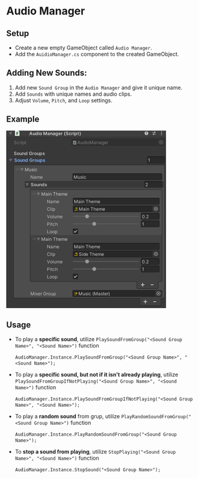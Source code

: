 # Audio Manager

## Setup
- Create a new empty GameObject called `Audio Manager`.
- Add the `AuidioManager.cs` component to the created GameObject.

## Adding New Sounds:
1. Add new `Sound Group` in the `Audio Manager` and give it unique name.
2. Add `Sounds` with unique names and audio clips.
3. Adjust `Volume`, `Pitch`, and `Loop` settings.

## Example
![alt text](image.png)

## Usage
- To play a **specific sound**, utilize `PlaySoundFromGroup("<Sound Group Name>", "<Sound Name>")` function
    ```cs=9
    AudioManager.Instance.PlaySoundFromGroup("<Sound Group Name>", "<Sound Name>");
    ```

- To play a **specific sound, but not if it isn't already playing**, utilize `PlaySoundFromGroupIfNotPlaying("<Sound Group Name>", "<Sound Name>")` function
    ```cs=9
    AudioManager.Instance.PlaySoundFromGroupIfNotPlaying("<Sound Group Name>", "<Sound Name>");
    ```

- To play a **random sound** from grup, utilize `PlayRandomSoundFromGroup("<Sound Group Name>")` function
    ```cs=9
    AudioManager.Instance.PlayRandomSoundFromGroup("<Sound Group Name>");
    ```

- To **stop a sound from playing**, utilize `StopPlaying("<Sound Group Name>", "<Sound Name>")` function
    ```cs=9
    AudioManager.Instance.StopSound("<Sound Group Name>");
    ```